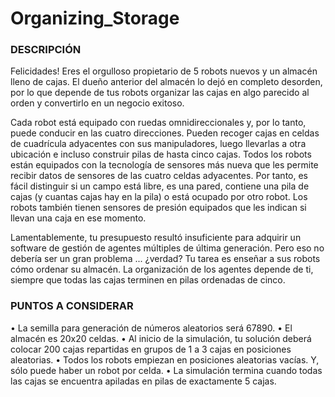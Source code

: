 # Organizing_Storage
### **DESCRIPCIÓN**
Felicidades! Eres el orgulloso propietario de 5 robots nuevos y un almacén lleno de cajas. El dueño anterior del almacén lo dejó en completo desorden, por lo que depende de tus robots organizar las cajas en algo parecido al orden y convertirlo en un negocio exitoso.

Cada robot está equipado con ruedas omnidireccionales y, por lo tanto, puede conducir en las cuatro direcciones. Pueden recoger cajas en celdas de cuadrícula adyacentes con sus manipuladores, luego llevarlas a otra ubicación e incluso construir pilas de hasta cinco cajas. Todos los robots están equipados con la tecnología de sensores más nueva que les permite recibir datos de sensores de las cuatro celdas adyacentes. Por tanto, es fácil distinguir si un campo está libre, es una pared, contiene una pila de cajas (y cuantas cajas hay en la pila) o está ocupado por otro robot. Los robots también tienen sensores de presión equipados que les indican si llevan una caja en ese momento.

Lamentablemente, tu presupuesto resultó insuficiente para adquirir un software de gestión de agentes múltiples de última generación. Pero eso no debería ser un gran problema ... ¿verdad? Tu tarea es enseñar a sus robots cómo ordenar su almacén. La organización de los agentes depende de ti, siempre que todas las cajas terminen en pilas ordenadas de cinco.
### **PUNTOS A CONSIDERAR**
•	La semilla para generación de números aleatorios será 67890.
•	El almacén es 20x20 celdas.
•	Al inicio de la simulación, tu solución deberá colocar 200 cajas repartidas en grupos de 1 a 3 cajas en posiciones aleatorias.
•	Todos los robots empiezan en posiciones aleatorias vacías. Y, sólo puede haber un robot por celda.
•	La simulación termina cuando todas las cajas se encuentra apiladas en pilas de exactamente 5 cajas.
